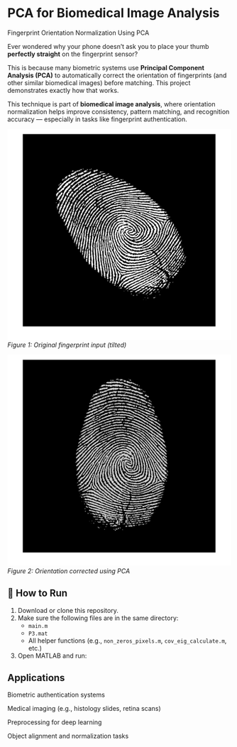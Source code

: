# PCA for Biomedical Image Analysis
Fingerprint Orientation Normalization Using PCA


Ever wondered why your phone doesn’t ask you to place your thumb **perfectly straight** on the fingerprint sensor?

This is because many biometric systems use **Principal Component Analysis (PCA)** to automatically correct the orientation of fingerprints (and other similar biomedical images) before matching. This project demonstrates exactly how that works.

This technique is part of **biomedical image analysis**, where orientation normalization helps improve consistency, pattern matching, and recognition accuracy — especially in tasks like fingerprint authentication.


![Original Tilted Fingerprint](tilted_fingerprint.png)
*Figure 1: Original fingerprint input (tilted)*

![Corrected Fingerprint](corrected_fingerprint.png)
*Figure 2: Orientation corrected using PCA*

## 🏃 How to Run

1. Download or clone this repository.
2. Make sure the following files are in the same directory:
   - `main.m`
   - `P3.mat`
   - All helper functions (e.g., `non_zeros_pixels.m`, `cov_eig_calculate.m`, etc.)
3. Open MATLAB and run:

## Applications
Biometric authentication systems

Medical imaging (e.g., histology slides, retina scans)

Preprocessing for deep learning

Object alignment and normalization tasks
